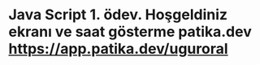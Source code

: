 # Java Script 1. ödev. Hoşgeldiniz ekranı ve saat gösterme patika.dev https://app.patika.dev/uguroral
